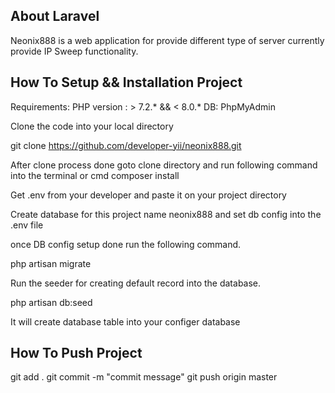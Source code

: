 

## About Laravel
Neonix888 is a web application for provide different type of server currently provide IP Sweep functionality.

## How To Setup && Installation Project
Requirements:
PHP version : > 7.2.* && < 8.0.*
DB: PhpMyAdmin

Clone the code into your local directory 

git clone https://github.com/developer-yii/neonix888.git

After clone process done goto clone directory and run following command into the terminal or cmd
composer install

Get .env from your developer and paste it on your project directory

Create database for this project name neonix888 and set db config into the .env file

once DB config setup done run the following command.

php artisan migrate

Run the seeder for creating default record into the database.

php artisan db:seed

It will create database table into your configer database

## How To Push Project

git add .
git commit -m "commit message"
git push origin master
